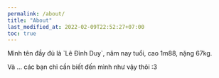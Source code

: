 ```yaml
---
permalink: /about/
title: "About"
last_modified_at: 2022-02-09T22:52:27+07:00
toc: true
---
```


<div markdown="1">
  Mình tên đầy đủ là `Lê Đình Duy`, năm nay <span id="age"></span> tuổi, cao 1m88, nặng 67kg.
</div>

Và ... các bạn chỉ cần biết đến mình như vậy thôi :3

<script>  
    var dob = new Date("07/19/1999");  
    //calculate month difference from current date in time  
    var month_diff = Date.now() - dob.getTime();  
    //convert the calculated difference in date format  
    var age_dt = new Date(month_diff);   
      
    //extract year from date      
    var year = age_dt.getUTCFullYear();  
      
    //now calculate the age of the user  
    var age = Math.abs(year - 1970);  
      
    //display the calculated age  
    document.getElementById("age").innerHTML = age;

</script>

